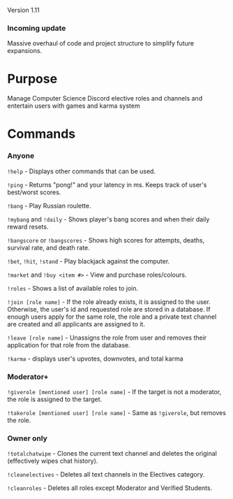 Version 1.11
### Incoming update
Massive overhaul of code and project structure to simplify future expansions.

# Purpose
Manage Computer Science Discord elective roles and channels and entertain users with games and karma system

# Commands
### Anyone
`!help` - Displays other commands that can be used.

`!ping` - Returns "pong!" and your latency in ms. Keeps track of user's best/worst scores.

`!bang` - Play Russian roulette.

`!mybang` and `!daily` - Shows player's bang scores and when their daily reward resets.

`!bangscore` or `!bangscores` - Shows high scores for attempts, deaths, survival rate, and death rate.

`!bet`, `!hit`, `!stand` - Play blackjack against the computer.

`!market` and `!buy <item #>` - View and purchase roles/colours.

`!roles` - Shows a list of available roles to join.

`!join [role name]` - If the role already exists, it is assigned to the user. Otherwise, the user's id and requested role are stored in a database. If enough users apply for the same role, the role and a private text channel are created and all applicants are assigned to it.

`!leave [role name]` - Unassigns the role from user and removes their application for that role from the database.

`!karma` - displays user's upvotes, downvotes, and total karma

### Moderator+
`!giverole [mentioned user] [role name]` - If the target is not a moderator, the role is assigned to the target.

`!takerole [mentioned user] [role name]` - Same as `!giverole`, but removes the role.

### Owner only
`!totalchatwipe` - Clones the current text channel and deletes the original (effectively wipes chat history).

`!cleanelectives` - Deletes all text channels in the Electives category.

`!cleanroles` - Deletes all roles except Moderator and Verified Students.
